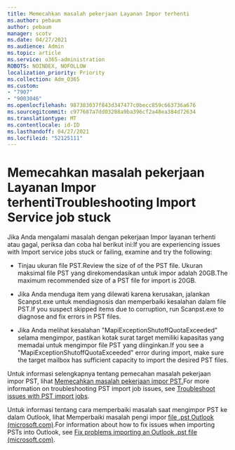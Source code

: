 ```yaml
---
title: Memecahkan masalah pekerjaan Layanan Impor terhenti
ms.author: pebaum
author: pebaum
manager: scotv
ms.date: 04/27/2021
ms.audience: Admin
ms.topic: article
ms.service: o365-administration
ROBOTS: NOINDEX, NOFOLLOW
localization_priority: Priority
ms.collection: Adm_O365
ms.custom:
- "7907"
- "9003046"
ms.openlocfilehash: 987383037f843d347477c0becc859c663736a676
ms.sourcegitcommit: c977687a7dd03288a9ba396cf2a48ea384d72634
ms.translationtype: MT
ms.contentlocale: id-ID
ms.lasthandoff: 04/27/2021
ms.locfileid: "52125111"
---
```

# <a name="troubleshooting-import-service-job-stuck"></a><span data-ttu-id="167fb-102">Memecahkan masalah pekerjaan Layanan Impor terhenti</span><span class="sxs-lookup"><span data-stu-id="167fb-102">Troubleshooting Import Service job stuck</span></span>

<span data-ttu-id="167fb-103">Jika Anda mengalami masalah dengan pekerjaan Impor layanan terhenti atau gagal, periksa dan coba hal berikut ini:</span><span class="sxs-lookup"><span data-stu-id="167fb-103">If you are experiencing issues with Import service jobs stuck or failing, examine and try the following:</span></span>

- <span data-ttu-id="167fb-104">Tinjau ukuran file PST.</span><span class="sxs-lookup"><span data-stu-id="167fb-104">Review the size of of the PST file.</span></span> <span data-ttu-id="167fb-105">Ukuran maksimal file PST yang direkomendasikan untuk impor adalah 20GB.</span><span class="sxs-lookup"><span data-stu-id="167fb-105">The maximum recommended size of a PST file for import is 20GB.</span></span>

- <span data-ttu-id="167fb-106">Jika Anda menduga item yang dilewati karena kerusakan, jalankan Scanpst.exe untuk mendiagnosis dan memperbaiki kesalahan dalam file PST.</span><span class="sxs-lookup"><span data-stu-id="167fb-106">If you suspect skipped items due to corruption, run Scanpst.exe to diagnose and fix errors in PST files.</span></span>

- <span data-ttu-id="167fb-107">Jika Anda melihat kesalahan "MapiExceptionShutoffQuotaExceeded" selama mengimpor, pastikan kotak surat target memiliki kapasitas yang memadai untuk mengimpor file PST yang diinginkan.</span><span class="sxs-lookup"><span data-stu-id="167fb-107">If you see a "MapiExceptionShutoffQuotaExceeded" error during import, make sure the target mailbox has sufficient capacity to import the desired PST files.</span></span>

<span data-ttu-id="167fb-108">Untuk informasi selengkapnya tentang pemecahan masalah pekerjaan impor PST, lihat [Memecahkan masalah pekerjaan impor PST.](https://docs.microsoft.com/office365/troubleshoot/pst-import-service/issues-with-pst-import-job)</span><span class="sxs-lookup"><span data-stu-id="167fb-108">For more information on troubleshooting PST import job issues, see [Troubleshoot issues with PST import jobs](https://docs.microsoft.com/office365/troubleshoot/pst-import-service/issues-with-pst-import-job).</span></span>

<span data-ttu-id="167fb-109">Untuk informasi tentang cara memperbaiki masalah saat mengimpor PST ke dalam Outlook, lihat Memperbaiki masalah pengi impor [file .pst Outlook (microsoft.com)](https://support.microsoft.com/topic/fix-problems-importing-an-outlook-pst-file-2d2e50dc-5c36-4ab2-ab50-f1be733b3d6e?ui=en-us&rs=en-us&ad=us).</span><span class="sxs-lookup"><span data-stu-id="167fb-109">For information about how to fix issues when importing PSTs into Outlook, see [Fix problems importing an Outlook .pst file (microsoft.com)](https://support.microsoft.com/topic/fix-problems-importing-an-outlook-pst-file-2d2e50dc-5c36-4ab2-ab50-f1be733b3d6e?ui=en-us&rs=en-us&ad=us).</span></span>